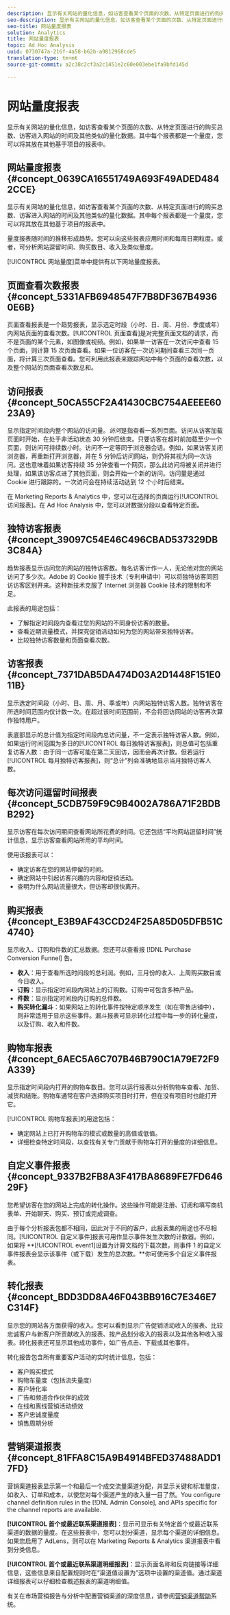 ```yaml
---
description: 显示有关网站的量化信息，如访客查看某个页面的次数、从特定页面进行的购买总数、访客进入网站的时间及其他类似的量化数据。其中每个报表都是一个量度，您可以将其放在其他基于项目的报表中。
seo-description: 显示有关网站的量化信息，如访客查看某个页面的次数、从特定页面进行的购买总数、访客进入网站的时间及其他类似的量化数据。其中每个报表都是一个量度，您可以将其放在其他基于项目的报表中。
seo-title: 网站量度报表
solution: Analytics
title: 网站量度报表
topic: Ad Hoc Analysis
uuid: 0730747a-216f-4a58-b62b-a9812968cde5
translation-type: tm+mt
source-git-commit: a2c38c2cf3a2c1451e2c60e003ebe1fa9bfd145d

---
```



# 网站量度报表

显示有关网站的量化信息，如访客查看某个页面的次数、从特定页面进行的购买总数、访客进入网站的时间及其他类似的量化数据。其中每个报表都是一个量度，您可以将其放在其他基于项目的报表中。

## 网站量度报表 {#concept_0639CA16551749A693F49ADED4842CCE}

显示有关网站的量化信息，如访客查看某个页面的次数、从特定页面进行的购买总数、访客进入网站的时间及其他类似的量化数据。其中每个报表都是一个量度，您可以将其放在其他基于项目的报表中。

量度报表随时间的推移形成趋势。您可以向这些报表应用时间和每周日期粒度。或者，可分析网站逗留时间、购买数目、收入及类似量度。

[!UICONTROL 网站量度]菜单中提供有以下网站量度报表。

## 页面查看次数报表 {#concept_5331AFB6948547F7B8DF367B49360E6B}

<!-- 

c_reports_pageviews.xml

 -->

页面查看报表是一个趋势报表，显示选定时段（小时、日、周、月份、季度或年）内网站页面的查看次数。[!UICONTROL 页面查看]是对完整页面文档的请求，而不是页面的某个元素，如图像或视频。例如，如果单一访客在一次访问中查看 15 个页面，则计算 15 次页面查看。如果一位访客在一次访问期间查看三次同一页面，将计算三次页面查看。您可利用此报表来跟踪网站中每个页面的查看次数，以及整个网站的页面查看次数总和。

## 访问报表 {#concept_50CA55CF2A41430CBC754AEEEE6023A9}

显示指定时间段内整个网站的访问量。*访问*&#x200B;是指查看一系列页面。访问从访客加载页面时开始，在处于非活动状态 30 分钟后结束。只要访客在超时前加载至少一个页面，则访问可持续数小时。访问不一定等同于浏览器会话。例如，如果访客关闭浏览器，再重新打开浏览器，并在 5 分钟后访问网站，则仍将其视为同一次访问。这也意味着如果访客持续 35 分钟查看一个网页，那么此访问将被关闭并进行处理，如果该访客点进了其他页面，则会开始一个新的访问。访问量是通过 Cookie 进行跟踪的。一次访问会在持续活动达到 12 个小时后结束。

<!-- 

c_reports_visits.xml

 -->

在 Marketing Reports &amp; Analytics 中，您可以在选择的页面运行[!UICONTROL 访问报表]。在 Ad Hoc Analysis 中，您可以对数据分段以查看特定页面。

## 独特访客报表 {#concept_39097C54E46C496CBAD537329DB3C84A}

趋势报表显示访问您的网站的独特访客数。每名访客计作一人，无论他对您的网站访问了多少次。Adobe 的 Cookie 握手技术（专利申请中）可以将独特访客同回访访客区别开来。这种新技术克服了 Internet 浏览器 Cookie 技术的限制和不足。

<!-- 

c_reports_unique_visitors.xml

 -->

此报表的用途包括：

* 了解指定时间段内查看过您的网站的不同身份访客的数量。
* 查看近期流量模式，并探究促销活动如何为您的网站带来独特访客。
* 比较独特访客数量和页面查看次数。

## 访客报表 {#concept_7371DAB5DA474D03A2D1448F151E011B}

显示选定时间段（小时、日、周、月、季或年）内网站独特访客人数。独特访客在所选时间范围内仅计数一次。在超过该时间范围前，不会将回访网站的访客再次算作独特用户。

<!-- 

c_reports_visitors.xml

 -->

表底部显示的总计值为指定时间段内总访问量，不一定表示独特访客人数。例如，如果运行时间范围为多日的[!UICONTROL 每日独特访客报表]，则总值可包括重复访客人数：由于同一访客可能在第二天回访，因而会再次计数。但若运行[!UICONTROL 每月独特访客报表]，则“总计”列会准确地显示当月独特访客人数。

## 每次访问逗留时间报表 {#concept_5CDB759F9C9B4002A786A71F2BDBB292}

显示访客在每次访问期间查看网站所花费的时间。它还包括“平均网站逗留时间”统计信息，显示访客查看网站所用的平均时间。

<!-- 

c_reports_time_spent_per_visit.xml

 -->

使用该报表可以：

* 确定访客在您的网站停留的时间。
* 确定网站中引起访客兴趣的内容和促销活动。
* 查明为什么网站流量很大，但访客却很快离开。

## 购买报表 {#concept_E3B9AF43CCD24F25A85D05DFB51C4740}

显示收入、订购和件数的汇总数据。您还可以查看报 [!DNL Purchase Conversion Funnel] 告。

<!-- 

c_reports_purchases.xml

 -->

* **收入**：用于查看所选时间段的总利润。例如，三月份的收入、上周购买数目或今日收入。
* **订购**：显示指定时间段内网站上的订购数。订购中可包含多种产品。
* **件数**：显示指定时间段内订购的总件数。
* **购买转化漏斗**：如果网站上的转化事件按特定顺序发生（如在零售店铺中），则非常适用于显示这些事件。漏斗报表可显示转化过程中每一步的转化量度，以及订购、收入和件数。

## 购物车报表 {#concept_6AEC5A6C707B46B790C1A79E72F9A339}

显示指定时间段内打开的购物车数目。您可以运行报表以分析购物车查看、加货、减货和结账。购物车通常在客户选择购买项目时打开，但在没有项目时也能打开它。

<!-- 

c_reports_shopping_cart.xml

 -->

[!UICONTROL 购物车报表]的用途包括：

* 确定网站上已打开购物车的模式或数量的高值或低值。
* 详细检查特定时间段，以查找有关专门贡献于购物车打开的量度的详细信息。

## 自定义事件报表 {#concept_9337B2FB8A3F417BA8689FE7FD64629F}

您希望访客在您的网站上完成的转化操作。这些操作可能是注册、订阅和填写商机表单、开始聊天、购买、预订或完成调查。

<!-- 

c_reports_custom_events.xml

 -->

由于每个分析报表包都不相同，因此对于不同的客户，此报表集的用途也不尽相同。[!UICONTROL 自定义事件]报表可用作显示事件发生次数的计数器。例如，如果将 **[!UICONTROL event1]设置为计算文档的下载次数，则事件 1 的自定义事件报表会显示该事件（或下载）发生的总次数。**你可使用多个自定义事件报表。

## 转化报表 {#concept_BDD3DD8A46F043BB916C7E346E7C314F}

显示您的网站各方面获得的收入。您可以看到显示广告促销活动收入的报表、比较忠诚客户与新客户所贡献收入的报表、按产品划分收入的报表以及其他各种收入报表。转化报表还可显示其他成功事件，如广告点击、下载或其他事件。

<!-- 

c_reports_conversion.xml

 -->

转化报告包含所有重要客户活动的实时统计信息，包括：

* 客户购买模式
* 购物车量度（包括流失量度）
* 客户转化率
* 广告和频道合作伙伴的成效
* 在线和离线营销活动绩效
* 客户忠诚度量度
* 销售周期分析

## 营销渠道报表 {#concept_81FFA8C15A9B4914BFED37488ADD17FD}

营销渠道报表显示第一个和最后一个成交流量渠道分配，并显示关键和标准量度，如收入、订单和成本，以使您对每个渠道产生的收入量一目了然。You configure channel definition rules in the [!DNL Admin Console], and APIs specific for the channel reports are available.

<!-- 

c_reports_marketing_channel.xml

 -->

**[!UICONTROL 首个或最近联系渠道报表]**：显示可显示有关特定首个或最近联系渠道的数据的量度。在这些报表中，您可以划分渠道，显示每个渠道的详细信息。如果您启用了 AdLens，则可以在 Marketing Reports &amp; Analytics 渠道报表中看到分类信息。

**[!UICONTROL 首个或最近联系渠道明细报表]**：显示页面名称和反向链接等详细信息，这些信息来自配置规则时在“渠道值设置为”选项中设置的渠道值。通过渠道详细报表可以仔细检查概述报表的渠道明细值。

有关在市场营销报告与分析中配置营销渠道的深度信息，请参阅[营销渠道帮助](https://marketing.adobe.com/resources/help/en_US/mchannel/index.html)系统。
